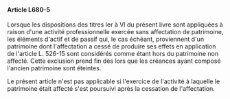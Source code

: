 #### Article L680-5

Lorsque les dispositions des titres Ier à VI du présent livre sont appliquées à raison d'une activité professionnelle exercée sans affectation de patrimoine, les éléments d'actif et de passif qui, le cas échéant, proviennent d'un patrimoine dont l'affectation a cessé de produire ses effets en application de l'article L. 526-15 sont considérés comme étant hors du patrimoine non affecté. Cette exclusion prend fin dès lors que les créances ayant composé l'ancien patrimoine sont éteintes.

Le présent article n'est pas applicable si l'exercice de l'activité à laquelle le patrimoine était affecté s'est poursuivi après la cessation de l'affectation.


